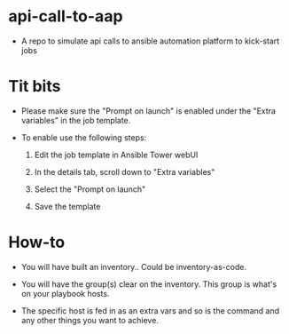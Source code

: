 # api-call-to-aap
- A repo to simulate api calls to ansible automation platform to kick-start jobs

# Tit bits
- Please make sure the "Prompt on launch" is enabled under the "Extra variables" in the job template.

- To enable use the following steps:

  1. Edit the job template in Ansible Tower webUI
  
  2. In the details tab, scroll down to "Extra variables"

  3. Select the "Prompt on launch"
  
  4. Save the template

# How-to

- You will have built an inventory.. Could be inventory-as-code.

- You will have the group(s) clear on the inventory. This group is what's on your playbook hosts.

- The specific host is fed in as an extra vars and so is the command and any other things you want to achieve.
